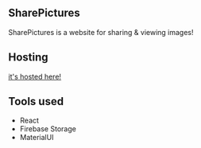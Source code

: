 
## SharePictures

SharePictures is a website for sharing & viewing images!



## Hosting

[it's hosted here!](https://sharepictures.online/)


## Tools used

 - React
 - Firebase Storage
 - MaterialUI
